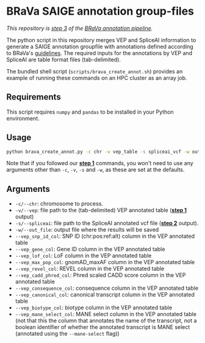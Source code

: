 # BRaVa SAIGE annotation group-files

*This repository is [step 3](https://github.com/BRaVa-genetics/variant-annotation#3-run-the-python-brava-annotation-script-to-extract-variant-annotations) of the [BRaVa annotation pipeline](https://github.com/BRaVa-genetics/variant-annotation).*

The python script in this repository merges VEP and SpliceAI information to generate a SAIGE annotation groupfile with annotations defined according to BRaVa's [guidelines](https://docs.google.com/document/d/11Nnb_nUjHnqKCkIB3SQAbR6fl66ICdeA-x_HyGWsBXM/edit#). The required inputs for the annotations by VEP and SpliceAI are table format files (tab-delimited).

The bundled shell script (`scripts/brava_create_annot.sh`) provides an example of running these commands on an HPC cluster as an array job.

## Requirements

This script requires `numpy` and `pandas` to be installed in your Python environment.

## Usage

```bash
python brava_create_annot.py -c chr -v vep_table -s spliceai_vcf -w output_file --vep_snp_id_col snp_id_col --vep_gene_col gene_id_col --vep_lof_col lof_col --vep_max_pop_col gnomad_popmax_AF_col --vep_revel_col revel_col --vep_cadd_phred_col cadd_col --vep_consequence_col csq_col --vep_canonical_col canonical_col --vep_biotype_col biotype_col --vep_mane_select_col mane_select_col
```

Note that if you followed our [**step 1**](https://github.com/BRaVa-genetics/variant-annotation#1-run-vep-version-105-with-loftee-v104_grch38) commands, you won't need to use any arguments other than `-c`, `-v`, `-s` and `-w`, as these are set at the defaults.

## Arguments

* `-c/--chr`: chromosome to process.
* `-v/--vep`: file path to the (tab-delimited) VEP annotated table ([**step 1**](https://github.com/BRaVa-genetics/variant-annotation#1-run-vep-version-105-with-loftee-v104_grch38) output)
* `-s/--spliceai`: file path to the SpliceAI annotated vcf file ([**step 2**](https://github.com/BRaVa-genetics/variant-annotation#2-run-spliceai) output).
* `-w/--out_file`: output file where the results will be saved
* `--vep_snp_id_col`: SNP ID (chr:pos:ref:alt) column in the VEP annotated table
* `--vep_gene_col`: Gene ID column in the VEP annotated table
* `--vep_lof_col`: LoF column in the VEP annotated table
* `--vep_max_pop_col`: gnomAD_maxAF column in the VEP annotated table
* `--vep_revel_col`: REVEL column in the VEP annotated table
* `--vep_cadd_phred_col`: Phred scaled CADD score column in the VEP annotated table
* `--vep_consequence_col`: consequence column in the VEP annotated table
* `--vep_canonical_col`: canonical transcript column in the VEP annotated table
* `--vep_biotype_col`: biotype column in the VEP annotated table
* `--vep_mane_select_col`: MANE select column in the VEP annotated table (not that this the column that annotates the name of the transcript, not a boolean identifier of whether the annotated transcript is MANE select (annotated using the `--mane-select` flag))

